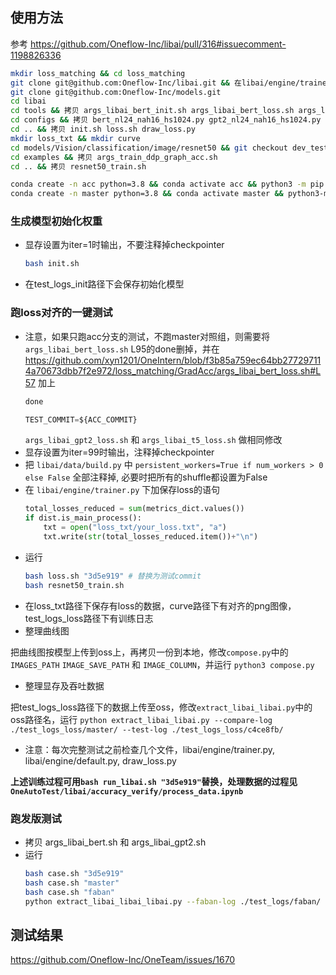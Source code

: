 ## 使用方法

参考 https://github.com/Oneflow-Inc/libai/pull/316#issuecomment-1198826336

```bash
mkdir loss_matching && cd loss_matching
git clone git@github.com:Oneflow-Inc/libai.git && 在libai/engine/trainer.py里添加显存输出代码
git clone git@github.com:Oneflow-Inc/models.git
cd libai
cd tools && 拷贝 args_libai_bert_init.sh args_libai_bert_loss.sh args_libai_gpt2_init.sh args_libai_gpt2_loss.sh args_libai_t5_init.sh args_libai_t5_loss.sh
cd configs && 拷贝 bert_nl24_nah16_hs1024.py gpt2_nl24_nah16_hs1024.py t5_nl12_nah12_hs768.py
cd .. && 拷贝 init.sh loss.sh draw_loss.py
mkdir loss_txt && mkdir curve
cd models/Vision/classification/image/resnet50 && git checkout dev_test_resnet50_accuracy
cd examples && 拷贝 args_train_ddp_graph_acc.sh
cd .. && 拷贝 resnet50_train.sh

conda create -n acc python=3.8 && conda activate acc && python3 -m pip install https://oneflow-staging.oss-cn-beijing.aliyuncs.com/canary/commit/c4ce8fbe451a59f41c88ebe6ec0f1abfb8210a4c/cu112/oneflow-0.8.1%2Bcu112.git.c4ce8fbe4-cp38-cp38-manylinux_2_17_x86_64.manylinux2014_x86_64.whl
conda create -n master python=3.8 && conda activate master && python3-m pip install https://oneflow-staging.oss-cn-beijing.aliyuncs.com/canary/commit/cd3b12669fa07cb3e66ad76d52fbaad85e56d39f/cu112/oneflow-0.8.1%2Bcu112.git.cd3b1266-cp38-cp38-manylinux_2_17_x86_64.manylinux2014_x86_64.whl
```

### 生成模型初始化权重
- 显存设置为iter=1时输出，不要注释掉checkpointer
    ```bash
    bash init.sh
    ```
- 在test_logs_init路径下会保存初始化模型

### 跑loss对齐的一键测试
- 注意，如果只跑acc分支的测试，不跑master对照组，则需要将`args_libai_bert_loss.sh` L95的done删掉，并在 https://github.com/xyn1201/OneIntern/blob/f3b85a759ec64bb277297114a70673dbb7f2e972/loss_matching/GradAcc/args_libai_bert_loss.sh#L57 加上
    ```python
    done

    TEST_COMMIT=${ACC_COMMIT}
    ```
    `args_libai_gpt2_loss.sh` 和 `args_libai_t5_loss.sh` 做相同修改
- 显存设置为iter=99时输出，注释掉checkpointer
- 把 `libai/data/build.py` 中 `persistent_workers=True if num_workers > 0 else False` 全部注释掉, 必要时把所有的shuffle都设置为False
- 在 `libai/engine/trainer.py` 下加保存loss的语句
    ```python
    total_losses_reduced = sum(metrics_dict.values())
    if dist.is_main_process():
        txt = open("loss_txt/your_loss.txt", "a")
        txt.write(str(total_losses_reduced.item())+"\n")
    ```
- 运行
    ```bash
    bash loss.sh "3d5e919" # 替换为测试commit
    bash resnet50_train.sh
    ```
- 在loss_txt路径下保存有loss的数据，curve路径下有对齐的png图像，test_logs_loss路径下有训练日志
- 整理曲线图

把曲线图按模型上传到oss上，再拷贝一份到本地，修改`compose.py`中的 `IMAGES_PATH` `IMAGE_SAVE_PATH` 和 `IMAGE_COLUMN`，并运行 `python3 compose.py`
- 整理显存及吞吐数据

把test_logs_loss路径下的数据上传至oss，修改`extract_libai_libai.py`中的oss路径名，运行 `python extract_libai_libai.py --compare-log ./test_logs_loss/master/ --test-log ./test_logs_loss/c4ce8fb/`
- 注意：每次完整测试之前检查几个文件，libai/engine/trainer.py, libai/engine/default.py, draw_loss.py

**上述训练过程可用`bash run_libai.sh "3d5e919"`替换，处理数据的过程见`OneAutoTest/libai/accuracy_verify/process_data.ipynb`**

### 跑发版测试
- 拷贝 args_libai_bert.sh 和 args_libai_gpt2.sh
- 运行 
    ```bash 
    bash case.sh "3d5e919"
    bash case.sh "master"
    bash case.sh "faban"
    python extract_libai_libai_libai.py --faban-log ./test_logs/faban/ --compare-log ./test_logs/master/ --test-log ./test_logs/3d5e919/ --oneflow-commit "3d5e919"
    ```

## 测试结果

https://github.com/Oneflow-Inc/OneTeam/issues/1670
